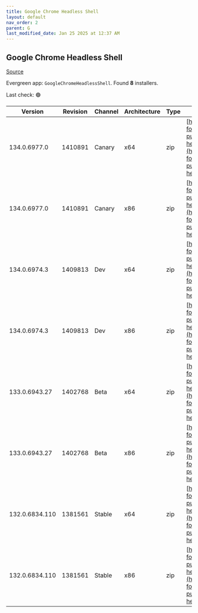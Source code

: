 ```yaml
---
title: Google Chrome Headless Shell
layout: default
nav_order: 2
parent: G
last_modified_date: Jan 25 2025 at 12:37 AM
---
```


## Google Chrome Headless Shell

[Source](https://googlechromelabs.github.io/chrome-for-testing/)

Evergreen app: `GoogleChromeHeadlessShell`. Found **8** installers.

Last check: 🟢

| Version        | Revision | Channel | Architecture | Type | URI                                                                                                                                                                                                                            |
| -------------- | -------- | ------- | ------------ | ---- | ------------------------------------------------------------------------------------------------------------------------------------------------------------------------------------------------------------------------------ |
| 134.0.6977.0   | 1410891  | Canary  | x64          | zip  | [https://storage.googleapis.com/chrome-for-testing-public/134.0.6977.0/win64/chrome-headless-shell-win64.zip](https://storage.googleapis.com/chrome-for-testing-public/134.0.6977.0/win64/chrome-headless-shell-win64.zip)     |
| 134.0.6977.0   | 1410891  | Canary  | x86          | zip  | [https://storage.googleapis.com/chrome-for-testing-public/134.0.6977.0/win32/chrome-headless-shell-win32.zip](https://storage.googleapis.com/chrome-for-testing-public/134.0.6977.0/win32/chrome-headless-shell-win32.zip)     |
| 134.0.6974.3   | 1409813  | Dev     | x64          | zip  | [https://storage.googleapis.com/chrome-for-testing-public/134.0.6974.3/win64/chrome-headless-shell-win64.zip](https://storage.googleapis.com/chrome-for-testing-public/134.0.6974.3/win64/chrome-headless-shell-win64.zip)     |
| 134.0.6974.3   | 1409813  | Dev     | x86          | zip  | [https://storage.googleapis.com/chrome-for-testing-public/134.0.6974.3/win32/chrome-headless-shell-win32.zip](https://storage.googleapis.com/chrome-for-testing-public/134.0.6974.3/win32/chrome-headless-shell-win32.zip)     |
| 133.0.6943.27  | 1402768  | Beta    | x64          | zip  | [https://storage.googleapis.com/chrome-for-testing-public/133.0.6943.27/win64/chrome-headless-shell-win64.zip](https://storage.googleapis.com/chrome-for-testing-public/133.0.6943.27/win64/chrome-headless-shell-win64.zip)   |
| 133.0.6943.27  | 1402768  | Beta    | x86          | zip  | [https://storage.googleapis.com/chrome-for-testing-public/133.0.6943.27/win32/chrome-headless-shell-win32.zip](https://storage.googleapis.com/chrome-for-testing-public/133.0.6943.27/win32/chrome-headless-shell-win32.zip)   |
| 132.0.6834.110 | 1381561  | Stable  | x64          | zip  | [https://storage.googleapis.com/chrome-for-testing-public/132.0.6834.110/win64/chrome-headless-shell-win64.zip](https://storage.googleapis.com/chrome-for-testing-public/132.0.6834.110/win64/chrome-headless-shell-win64.zip) |
| 132.0.6834.110 | 1381561  | Stable  | x86          | zip  | [https://storage.googleapis.com/chrome-for-testing-public/132.0.6834.110/win32/chrome-headless-shell-win32.zip](https://storage.googleapis.com/chrome-for-testing-public/132.0.6834.110/win32/chrome-headless-shell-win32.zip) |
